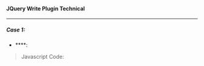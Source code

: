 #### JQuery Write Plugin Technical
---
##### Case 1:
- ****: 


>Javascript Code:
```javascript

```

